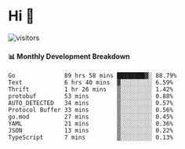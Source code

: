 # Hi 👋
 
![visitors](https://visitor-badge.glitch.me/badge?page_id=sorcererxw.sorcererx)

#### 📊 Monthly Development Breakdown

<!--START_SECTION:waka-->
```text
Go              89 hrs 58 mins ████████▓░ 88.79%
Text            6 hrs 40 mins  ▓░░░░░░░░░ 6.59%
Thrift          1 hr 26 mins   ▒░░░░░░░░░ 1.42%
protobuf        53 mins        ▒░░░░░░░░░ 0.88%
AUTO_DETECTED   34 mins        ▒░░░░░░░░░ 0.57%
Protocol Buffer 33 mins        ▒░░░░░░░░░ 0.56%
go.mod          27 mins        ▒░░░░░░░░░ 0.45%
YAML            21 mins        ▒░░░░░░░░░ 0.36%
JSON            13 mins        ▒░░░░░░░░░ 0.22%
TypeScript      7 mins         ▒░░░░░░░░░ 0.13%
```
<!--END_SECTION:waka-->
